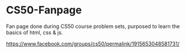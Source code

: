# CS50-Fanpage
Fan page done during CS50 course problem sets, purposed to learn the basics of html, css &amp; js.

https://www.facebook.com/groups/cs50/permalink/1915653048581731/
